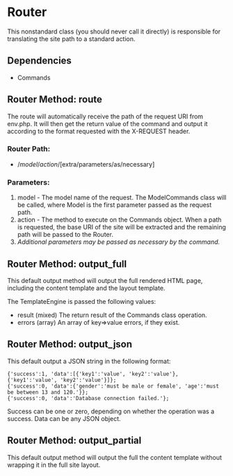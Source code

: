 Router
======================

This nonstandard class (you should never call it directly) is responsible for translating the site path to a standard action.

Dependencies
---------------------------------

- Commands

Router Method: route
---------------------------------

The route will automatically receive the path of the request URI from env.php.  It will then get the return value of the command and output it according to the format requested with the X-REQUEST header.

### Router Path:

- /*model*/*action*/[extra/parameters/as/necessary]

### Parameters:

1. model   - The model name of the request.  The ModelCommands class will be called, where Model is the first parameter passed as the request path.
2. action  - The method to execute on the Commands object.
When a path is requested, the base URI of the site will be extracted and the remaining path will be passed to the Router.
3. *Additional parameters may be passed as necessary by the command.*

Router Method: output_full
---------------------------------

This default output method will output the full rendered HTML page, including the content template and the layout template.

The TemplateEngine is passed the following values:

- result (mixed) The return result of the Commands class operation.
- errors (array) An array of key=>value errors, if they exist.

Router Method: output_json
---------------------------------

This default output a JSON string in the following format:

    {'success':1, 'data':[{'key1':'value', 'key2':'value'}, {'key1':'value', 'key2':'value'}]};
	{'success':0, 'data':{'gender':'must be male or female', 'age':'must be between 13 and 120.'}};
	{'success':0, 'data':'Database connection failed.'};

Success can be one or zero, depending on whether the operation was a success.  Data can be any JSON object.


Router Method: output_partial
---------------------------------

This default output method will output the full the content template without wrapping it in the full site layout.


